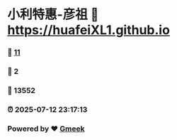 # 小利特惠-彦祖 :link: https://huafeiXL1.github.io 
### :page_facing_up: [11](https://huafeiXL1.github.io/tag.html) 
### :speech_balloon: 2 
### :hibiscus: 13552 
### :alarm_clock: 2025-07-12 23:17:13 
### Powered by :heart: [Gmeek](https://github.com/Meekdai/Gmeek)
